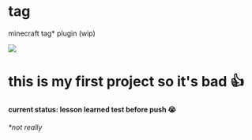 # tag

minecraft tag* plugin (wip)

![](https://i.imgur.com/USnFzM0.png)

# this is my first project so it's bad :+1:
#### current status: lesson learned test before push :sob:

###### *not really
